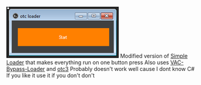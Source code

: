 ![screenshot](https://github.com/flare-cyber/otc-loader/raw/main/miscs/Loader.PNG)
Modified version of [Simple Loader](https://github.com/WilsonPublic/SimpleLoader) that makes everything run on one button press
Also uses [VAC-Bypass-Loader](https://github.com/danielkrupinski/VAC-Bypass-Loader) and [otc3](https://anonfiles.com/bcS7F2wcp8/otv3_dll)
Probably doesn't work well cause I dont know C#
If you like it use it if you don't don't
